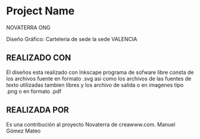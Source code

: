 # Project Name
NOVATERRA ONG

Diseño Gráfico: Carteleria de sede la sede VALENCIA

## REALIZADO CON

El diseños esta realizado con Inkscape programa de sofware libre
consta de los archivos fuente en formato .svg asi como los archivos de
las fuentes de texto utilizadas tambien libres
y los archivo de salida o en imagenes tipo .png o en formato .pdf

## REALIZADA POR

Es una contribución al proyecto Novaterra de creawww.com. Manuel Gómez Mateo